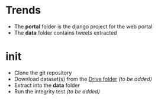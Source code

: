 # Trends

* The **portal** folder is the django project for the web portal
* The **data** folder contains tweets extracted

# init

* Clone the git repository
* Download dataset(s) from the [Drive folder](https://drive.google.com/folderview?id=0B4cI0VUerUweYmRnTXotVUsxazg&usp=sharing "Google Drive") *(to be added)*
* Extract into the **data** folder
* Run the integrity test *(to be added)*
